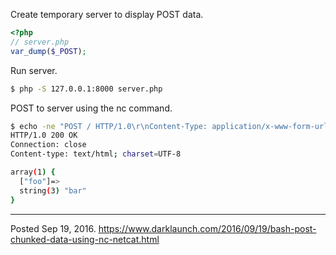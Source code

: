 Create temporary server to display POST data.
```php
<?php
// server.php
var_dump($_POST);
```

Run server.
```bash
$ php -S 127.0.0.1:8000 server.php
```

POST to server using the nc command.
```bash
$ echo -ne "POST / HTTP/1.0\r\nContent-Type: application/x-www-form-urlencoded\r\nTransfer-Encoding: chunked\r\n\r\n4\r\nfoo=\r\n3\r\nbar\r\n0\r\n\r\n" | nc 127.0.0.1 8000
HTTP/1.0 200 OK
Connection: close
Content-type: text/html; charset=UTF-8

array(1) {
  ["foo"]=>
  string(3) "bar"
}
```

---


Posted Sep 19, 2016.
https://www.darklaunch.com/2016/09/19/bash-post-chunked-data-using-nc-netcat.html